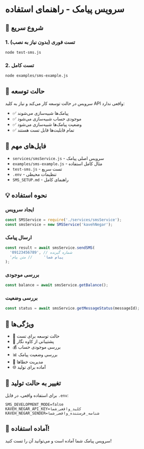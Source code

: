 # سرویس پیامک - راهنمای استفاده

## 🚀 شروع سریع

### 1. تست فوری (بدون نیاز به نصب)
```bash
node test-sms.js
```

### 2. تست کامل
```bash
node examples/sms-example.js
```

## 🔧 حالت توسعه

سرویس در حالت توسعه کار می‌کند و نیاز به کلید API واقعی ندارد:

- ✅ پیامک‌ها شبیه‌سازی می‌شوند
- ✅ موجودی حساب شبیه‌سازی می‌شود  
- ✅ وضعیت پیامک‌ها شبیه‌سازی می‌شود
- ✅ تمام قابلیت‌ها قابل تست هستند

## 📁 فایل‌های مهم

- `services/smsService.js` - سرویس اصلی پیامک
- `examples/sms-example.js` - مثال کامل استفاده
- `test-sms.js` - تست سریع
- `.env` - تنظیمات محیطی
- `SMS_SETUP.md` - راهنمای کامل

## 💡 نحوه استفاده

### ایجاد سرویس
```javascript
const SMSService = require('./services/smsService');
const smsService = new SMSService('kavehNegar');
```

### ارسال پیامک
```javascript
const result = await smsService.sendSMS(
  '09123456789', // شماره گیرنده
  'پیام شما'     // متن پیام
);
```

### بررسی موجودی
```javascript
const balance = await smsService.getBalance();
```

### بررسی وضعیت
```javascript
const status = await smsService.getMessageStatus(messageId);
```

## 🎯 ویژگی‌ها

- 🔧 حالت توسعه برای تست
- 📱 پشتیبانی از کاوه نگار
- 💰 بررسی موجودی حساب
- 📊 بررسی وضعیت پیامک
- 🚨 مدیریت خطاها
- 🌐 آماده برای تولید

## 🔄 تغییر به حالت تولید

برای استفاده واقعی، در فایل `.env`:

```env
SMS_DEVELOPMENT_MODE=false
KAVEH_NEGAR_API_KEY=کلید_واقعی_شما
KAVEH_NEGAR_SENDER=شناسه_فرستنده_واقعی_شما
```

## 🎉 آماده استفاده!

سرویس پیامک شما آماده است و می‌توانید آن را تست کنید!